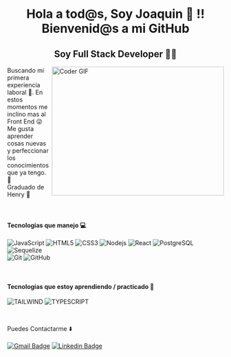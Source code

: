 <h1 align="center">Hola a tod@s, Soy Joaquin 👋 !! Bienvenid@s a mi GitHub</h1>
<h2 align="center">Soy Full Stack Developer 🚀🚀</h2>
<img align="right" src="https://media1.giphy.com/media/qgQUggAC3Pfv687qPC/giphy.gif" alt="Coder GIF" width="400" height="300" />


Buscando mi primera experiencia laboral 🙌. En estos momentos me inclino mas al Front End 😜<br/>
Me gusta aprender cosas nuevas y perfeccionar los conocimientos que ya tengo. 👀 <br/>
Graduado de Henry 🚀 <br/> <br/> <br/>

<h4>Tecnologias que manejo 💻</h4>

![JavaScript](https://img.shields.io/badge/-JavaScript-black?style=flat-square&logo=javascript)
![HTML5](https://img.shields.io/badge/-HTML5-%23E44D27?style=flat-square&logo=html5&logoColor=ffffff)
![CSS3](https://img.shields.io/badge/-CSS3-%231572B6?style=flat-square&logo=css3)
![Nodejs](https://img.shields.io/badge/-Nodejs-black?style=flat-square&logo=Node.js)
![React](https://img.shields.io/badge/-React-%23282C34?style=flat-square&logo=react)
![PostgreSQL](https://img.shields.io/badge/PostgreSQL-316192?style=style=flat-square&logo=postgresql&logoColor=white)
![Sequelize](https://img.shields.io/badge/sequelize-323330?style=style=flat-square&logo=sequelize&logoColor=blue) <br />
![Git](https://img.shields.io/badge/-Git-black?style=flat-square&logo=git)
![GitHub](https://img.shields.io/badge/-GitHub-181717?style=flat-square&logo=github)

<br />

<h4>Tecnologías que estoy aprendiendo / practicado 📖</h4>

![TAILWIND](https://img.shields.io/badge/Tailwind_CSS-38B2AC?style=for-the-badge&logo=tailwind-css&logoColor=white)
![TYPESCRIPT](https://img.shields.io/badge/TypeScript-007ACC?style=for-the-badge&logo=typescript&logoColor=white)


<br />

Puedes Contactarme ⬇️ 
<br /> <br />
[![Gmail Badge](https://img.shields.io/badge/-Gmail-c14438?style=flat-square&logo=Gmail&logoColor=white&link=mailto:joaquinpalacio2311@gmail.com)](mailto:joaquinpalacio2311@gmail.com)
[![Linkedin Badge](https://img.shields.io/badge/-LinkedIn-blue?style=flat-square&logo=Linkedin&logoColor=white&link=https://www.linkedin.com/in/joaquin-palacio/)](https://www.linkedin.com/in/joaquin-palacio/) 


